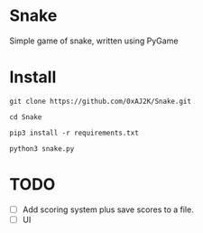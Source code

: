 # Snake
Simple game of snake, written using PyGame

# Install 

```git clone https://github.com/0xAJ2K/Snake.git```

```cd Snake```

```pip3 install -r requirements.txt```

```python3 snake.py```

# TODO

- [ ] Add scoring system plus save scores to a file.
- [ ] UI
